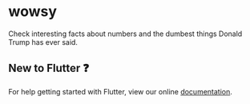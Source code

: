 # wowsy

Check interesting facts about numbers and the dumbest things Donald Trump has ever said.



## New to Flutter :question:

For help getting started with Flutter, view our online
[documentation](https://flutter.io/).
